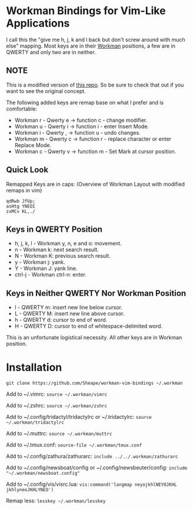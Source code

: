 # Workman Bindings for Vim-Like Applications

I call this the "give me h, j, k and l back but don't screw around with much
else" mapping.  Most keys are in their [Workman](https://workmanlayout.org/)
positions, a few are in QWERTY and only two are in neither.

## NOTE

This is a modified version of [this repo](https://github.com/ajgrf/workman-vim-bindings). 
So be sure to check that out if you want to see the original concept.

The following added keys are remap base on what I prefer and is comfortable:

* Workman r - Qwerty e -> function c - change modifier.
* Workman u - Qwerty i -> function i - enter Insert Mode.
* Workman i - Qwerty , -> function u - undo changes.
* Workman m - Qwerty c -> function r - replace character or enter Replace Mode.
* Workman c - Qwerty v -> function m - Set Mark at cursor position.

## Quick Look

Remapped Keys are in caps:
(Overview of Workman Layout with modified remaps in vim)

    qdRwb JfUp;
    asHtg YNEOI
    zxMCv KL,./

## Keys in QWERTY Position

 * h, j, k, l - Workman y, n, e and o: movement.
 * n - Workman k: next search result.
 * N - Workman K: previous search result.
 * y - Workman j: yank.
 * Y - Workman J: yank line.
 * ctrl-j - Workman ctrl-n: enter.

## Keys in Neither QWERTY Nor Workman Position

 * l - QWERTY m: insert new line below cursor.
 * L - QWERTY M: insert new line above cursor.
 * h - QWERTY d: cursor to end of word.
 * H - QWERTY D: cursor to end of whitespace-delimited word.

This is an unfortunate logistical necessity. All other keys are in Workman
position.

# Installation

    git clone https://github.com/Sheape/workman-vim-bindings ~/.workman

Add to ~/.vimrc: `source ~/.workman/vimrc`

Add to ~/.zshrc: `source ~/.workman/zshrc`

Add to ~/.config/tridactyl/tridactylrc or ~/.tridactylrc:
`source ~/.workman/tridactylrc`

Add to ~/.muttrc: `source ~/.workman/muttrc`

Add to ~/.tmux.conf: `source-file ~/.workman/tmux.conf`

Add to ~/.config/zathura/zathurarc: `include ../../.workman/zathurarc`

Add to ~/.config/newsboat/config or ~/.config/newsbeuter/config:
`include "~/.workman/newsboat.config"`

Add to ~/.config/vis/visrc.lua:
`vis:command('langmap neyojkhlNEYOJKHL jkhlyneoJKHLYNEO')`

Remap less: `lesskey ~/.workman/lesskey`
